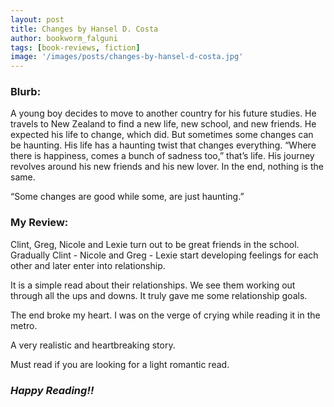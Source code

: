 ```yaml
---
layout: post
title: Changes by Hansel D. Costa
author: bookworm_falguni
tags: [book-reviews, fiction]
image: '/images/posts/changes-by-hansel-d-costa.jpg'
---
```

### **Blurb:**
A young boy decides to move to another country for his future studies. He travels to New Zealand to find a new life, new school, and new friends. He expected his life to change, which did. But sometimes some changes can be haunting. His life has a haunting twist that changes everything.  “Where there is happiness, comes a bunch of sadness too,” that’s life. His journey revolves around his new friends and his new lover. In the end, nothing is the same. 

“Some changes are good while some, are just haunting.”

### **My Review:**
Clint, Greg, Nicole and Lexie turn out to be great friends in the school. Gradually Clint - Nicole and Greg - Lexie start developing feelings for each other and later enter into relationship.

It is a simple read about their relationships. We see them working out through all the ups and downs. It truly gave me some relationship goals.

The end broke my heart. I was on the verge of crying while reading it in the metro. 

A very realistic and heartbreaking story. 

Must read if you are looking for a light romantic read.

### ***Happy Reading!!***
